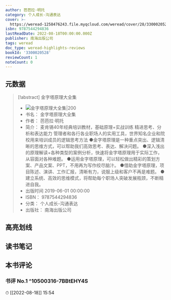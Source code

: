 ```yaml
---
author: 芭芭拉·明托
category: 个人成长-沟通表达
cover: >-
  https://weread-1258476243.file.myqcloud.com/weread/cover/28/3300020528/t7_3300020528.jpg
isbn: 9787544294836
lastReadDate: 2022-08-18T00:00:00.000Z
publisher: 南海出版公司
tags: weread
doc_type: weread-highlights-reviews
bookId: '3300020528'
reviewCount: 1
noteCount: 0
---
```


## 元数据

> [!abstract] 金字塔原理大全集
> - ![ 金字塔原理大全集|200](https://weread-1258476243.file.myqcloud.com/weread/cover/28/3300020528/t7_3300020528.jpg)
> - 书名： 金字塔原理大全集
> - 作者： 芭芭拉·明托
> - 简介： 麦肯锡40年经典培训教材，基础原理+实战训练 精进思考、分析和表达能力 管理者和各行各业职场人的实用工具，世界知名企业和院校用来培训成员的逻辑思考方法
●金字塔原理是一种重点突出、逻辑清晰的思维方式，可以帮助我们高效思考、表达、解决问题。
●深入浅出的原理解读+各种类型的案例分析，快速将金字塔原理用于实际工作，从容面对各种难题。
●运用金字塔原理，可以轻松做出精彩的策划方案、产品文案、PPT，不用再为写作绞尽脑汁。
●借助金字塔原理，项目陈述、演讲、工作汇报，清晰有力，说服上级和客户不再是难题。
●建立系统、高效的思维模式，将帮助每个职场人突破发展瓶颈，不断精进自我。
> - 出版时间 2019-06-01 00:00:00
> - ISBN： 9787544294836
> - 分类： 个人成长-沟通表达
> - 出版社： 南海出版公司

## 高亮划线

## 读书笔记

## 本书评论

### 书评 No.1  ^10500316-7BBtEHY4S
⏱ [[2022-08-18]]  15:54

